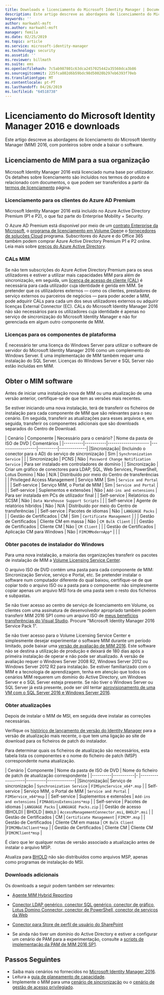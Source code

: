 ```yaml
---
title: Downloads e licenciamento do Microsoft Identity Manager | Documentos da Microsoft
description: Este artigo descreve as abordagens de licenciamento do Microsoft Identity Manager (MIM) 2016, com ponteiros sobre onde a baixar o software.
keywords: ''
author: markwahl-msft
ms.author: markwahl-msft
manager: femila
ms.date: 02/25/2019
ms.topic: article
ms.service: microsoft-identity-manager
ms.technology: security
ms.assetid: ''
ms.reviewer: billmath
ms.suite: ems
ms.openlocfilehash: 7c5ab987801c63dca2457025442a35560dca3b86
ms.sourcegitcommit: 225fca802d6b59bdc98d50020b297eb6393f70eb
ms.translationtype: MT
ms.contentlocale: pt-PT
ms.lasthandoff: 04/26/2019
ms.locfileid: "64518738"
---
```

# <a name="microsoft-identity-manager-2016-licensing-and-downloads"></a>Licenciamento do Microsoft Identity Manager 2016 e downloads

Este artigo descreve as abordagens de licenciamento do Microsoft Identity Manager (MIM) 2016, com ponteiros sobre onde a baixar o software.

## <a name="licensing-mim-for-your-organization"></a>Licenciamento de MIM para a sua organização

Microsoft Identity Manager 2016 está licenciado numa base por utilizador.  Os detalhes sobre licenciamento são incluídos nos termos do produto e relacionado com documentos, o que podem ser transferidos a partir da [termos de licenciamento](https://www.microsoft.com/en-us/licensing/product-licensing/products.aspx) página.

### <a name="licensing-for-azure-ad-premium-customers"></a>Licenciamento para os clientes do Azure AD Premium

Microsoft Identity Manager 2016 está incluído no Azure Active Directory Premium (P1 e P2), o que faz parte do Enterprise Mobility + Security.

O Azure AD Premium está disponível por meio de um [contrato Enterprise da Microsoft](https://www.microsoft.com/en-us/licensing/licensing-programs/enterprise.aspx), o [programa de licenciamento em Volume Open](https://www.microsoft.com/en-us/licensing/licensing-programs/open-license.aspx)e o [fornecedores de soluções Cloud](https://go.microsoft.com/fwlink/?LinkId=614968&clcid=0x409) programa. Subscritores do Azure e do Office 365 também podem comprar Azure Active Directory Premium P1 e P2 online.  Leia mais sobre [preços do Azure Active Directory](https://azure.microsoft.com/en-us/pricing/details/active-directory/).

### <a name="mim-cals"></a>CALs MIM

Se não tem subscrições do Azure Active Directory Premium para os seus utilizadores e estiver a utilizar mais capacidades MIM para além de sincronização, em seguida, um [licença de acesso de cliente (CAL)](https://www.microsoft.com/en-us/licensing/product-licensing/client-access-license.aspx) é necessária para cada utilizador cuja identidade é gerida em MIM. Se pretender que os utilizadores externos — como os clientes, prestadores de serviço externos ou parceiros de negócios — para poder aceder a MIM, pode adquirir CALs para cada um dos seus utilizadores externos ou adquirir licenças External Connector (EC). CALs do Microsoft Identity Manager 2016 não são necessários para os utilizadores cuja identidade é apenas no serviço de sincronização do Microsoft Identity Manager e não for gerenciada em algum outro componente de MIM.

### <a name="licenses-for-platform-components"></a>Licenças para os componentes de plataforma

É necessário ter uma licença do Windows Server para utilizar o software de servidor do Microsoft Identity Manager 2016 como um complemento do Windows Server. E uma implementação de MIM também requer uma instalação do SQL Server.  Licenças do Windows Server e SQL Server não estão incluídas em MIM.

## <a name="obtaining-mim-software"></a>Obter o MIM software

Antes de iniciar uma instalação nova de MIM ou uma atualização de uma versão anterior, certifique-se de que tem as versões mais recentes.

Se estiver iniciando uma nova instalação, terá de transferir os ficheiros de instalação para cada componente de MIM que são relevantes para o seu cenário. Em seguida, transferir as atualizações para esses arquivos e, em seguida, transferir os componentes adicionais que são downloads separados do Centro de Download.


| Cenário | Componente | Necessário para o cenário? | Nome da pasta de ISO de DVD | Comentários |
|----------|-----------|---------------------   |-------------------|----------|--------------|
|Sincronização| (Incluindo o conector para o AD) do serviço de sincronização | Sim | `Synchronization Service` | |
| Sincronização | PCNS | Não | `Password Change Notification Service` |  Para ser instalado em controladores de domínio |
| Sincronização | Criar um gráfico de conectores para LDAP, SQL, Web Services, PowerShell, Lotus Domino | Não | N/A | Distribuído por meio do Centro de transferências |
| Privileged Access Management | Serviço MIM | Sim | `Service and Portal` | |
| Self-service | Serviço MIM, o Portal de MIM | Sim | `Service and Portal` | |
| Self-service | Suplementos e extensões | Não | `Add-ins and extensions` | Para ser instalada em PCs de utilizador final |
| Self-service | Relatórios do SCSM | Não | `Data Warehouse Support Scripts` | |
| Self-service | Agente de relatórios híbridos | Não | N/A | Distribuído por meio do Centro de transferências |
| Self-service | Pacotes de idiomas | Não | `LANGUAGE Packs` | |
| Gestão de Certificados | CM | Sim | `Certificate Management` | |
| Gestão de Certificados | Cliente CM em massa | Não | `CM Bulk Client` | |
| Gestão de Certificados | Cliente CM | Não | `CM Client`  | |
| Gestão de Certificados | Aplicação CM para Windows | Não | `FIMCMModernApp*` | | |

### <a name="obtaining-windows-installer-packages"></a>Obter pacotes de instalador do Windows

Para uma nova instalação, a maioria das organizações transferir os pacotes de instalação de MIM a [Volume Licensing Service Center](https://www.microsoft.com/licensing/servicecenter/default.aspx). 


O arquivo ISO de DVD contém uma pasta para cada componente de MIM: Sincronização Service, serviço e Portal, etc. Se pretender instalar o software num computador diferente do qual baixou, certifique-se de que copiar todo o arquivo ISO ou a pasta para o componente: não simplesmente copiar apenas um arquivo MSI fora de uma pasta sem o resto dos ficheiros e subpastas.

Se não tiver acesso ao centro de serviço de licenciamento em Volume, os clientes com uma assinatura de desenvolvedor apropriado também podem transferir MIM 2016 SP1 como um arquivo ISO de [meus benefícios transferências do Visual Studio](https://my.visualstudio.com/Downloads?q=Microsoft%20Identity%20Manager%202016%20with%20Service%20Pack%201&pgroup=).  Procure "Microsoft Identity Manager 2016 Service Pack 1".  

Se não tiver acesso para o Volume Licensing Service Center e simplesmente desejar experimentar o software MIM durante um período limitado, pode baixar uma [versão de avaliação de MIM 2016](https://www.microsoft.com/en-us/download/details.aspx?id=48244). Este software não se destina a utilização de produção e deixará de 180 dias após a primeira instalação de operar e não pode ser atualizado. A versão de avaliação requer o Windows Server 2008 R2, Windows Server 2012 ou Windows Server 2012 R2 para instalação.  Se estiver familiarizado com o MIM e a tecnologia de aprendizagem, tenha em atenção que todos os cenários MIM requerem um domínio do Active Directory, um Windows Server e o SQL Server esteja presente. Se não tiver o Windows Server ou SQL Server já está presente, pode ser útil tentar [aprovisionamento de uma VM com o SQL Server 2016 e Windows Server 2016](https://azure.microsoft.com/en-us/blog/azure-images-sql-server-2016-on-windows-server-2016/).

### <a name="obtaining-updates"></a>Obter atualizações

Depois de instalar o MIM de MSI, em seguida deve instalar as correções necessárias.

Verifique os [histórico de lançamento de versão do Identity Manager](./reference/version-history.md) para a versão de atualização mais recente, o que tem uma ligação ao site de download para os ficheiros de patch do instalador.

Para determinar quais os ficheiros de atualização são necessários, esta tabela lista os componentes e o nome do ficheiro de patch (MSP) correspondente numa atualização.

| Cenário | Componente | Nome da pasta de ISO de DVD | Nome do ficheiro de patch de atualização correspondente |
|----------|-----------|-   |-------------------|----------|--------------|
|Sincronização| Serviço de sincronização | `Synchronization Service` | `FIMSyncService_x64*.msp` |
| Self-service | Serviço MIM, o Portal de MIM | `Service and Portal` | `FIMService_x64*msp` |
| Self-service | Suplementos e extensões | `Add-ins and extensions` | `FIMAddinsExtensions*msp` |
| Self-service | Pacotes de idiomas | `LANGUAGE Packs` | `LANGUAGE Packs.zip` |
| Gestão de acesso (BHOLD) | BHOLD | `BHOLD` | `AccessManagementConnector.msi`, `BHOLD*.msi` |
| Gestão de Certificados | CM |  `Certificate Management` | `FIMCM*.msp` |
| Gestão de Certificados | Cliente CM em massa |  `CM Bulk Client` |`FIMCMBulkClient*msp` |
| Gestão de Certificados | Cliente CM | Cliente CM |`FIMCMClient*msp` |

É claro que ler qualquer notas de versão associado a atualização antes de instalar o arquivo MSP.

Atualiza para [BHOLD](https://www.microsoft.com/en-us/download/details.aspx?id=55950) não são distribuídos como arquivos MSP, apenas como programas de instalação do MSI.

### <a name="additional-downloads"></a>Downloads adicionais

Os downloads a seguir podem também ser relevantes:

- [Agente MIM Hybrid Reporting](https://www.microsoft.com/download/details.aspx?id=55112)

- [Conector LDAP genérico, conector SQL genérico, conector de gráfico, Lotus Domino Connector, conector de PowerShell, conector de serviços da Web](http://go.microsoft.com/fwlink/?LinkId=717495)

- [Conector para Store de perfil de usuário do SharePoint](https://www.microsoft.com/en-us/download/details.aspx?id=41164)

- Se ainda não tiver um domínio do Active Directory e estiver a configurar um cenário de PAM para a experimentação, consulte a [scripts de implementação da PAM de MIM 2016 SP1](sp1-deployment-scripts.md).

## <a name="next-steps"></a>Passos Seguintes

- Saiba mais cenários no fornecidos no [Microsoft Identity Manager 2016](microsoft-identity-manager-2016.md).
- Leitura a [guia de planeamento de capacidade](capacity-planning-guide.md).
- Implemente o MIM para uma [cenário de sincronização](microsoft-identity-manager-deploy.md) ou o [cenário de gestão de acesso privilegiado](./pam/privileged-identity-management-for-active-directory-domain-services.md).

